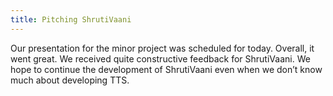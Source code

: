```yaml
---
title: Pitching ShrutiVaani
---
```


Our presentation for the minor project was scheduled for today.
Overall, it went great. We received quite constructive feedback for
ShrutiVaani. We hope to continue the development of ShrutiVaani even when we
don’t know much about developing TTS.

